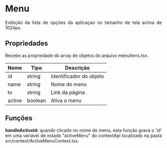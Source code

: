 <h1>Menu</h1>

<p align="justify">
  Exibição da lista de opções da aplicaçao no tamanho de tela acima de 1024px.
</p>

<h2>Propriedades</h2>
<p align="justify">
  Recebe as propriedade do array de objetos do arquivo menuItens.tsx.
</p>

| Nome     | Tipo       | Descrição                                                    |
| -------- | ---------- | ------------------------------------------------------------ |
| id       | string     | Identificador do objeto                                      |
| name     | string     | Nome do menu                                                 |
| to       | string     | Link da página                                               |
| active   | boolean    | Ativa o menu                                                 |

<h2>Funções</h2>
<p align="justify">
  <strong>handleActiveId:</strong> quando clicado no nome do menu, esta função grava o 'id' em uma variável de estado "activeMenu" do contextApi localizado na pasta src/context/ActiveMenuContext.tsx.
</p>
